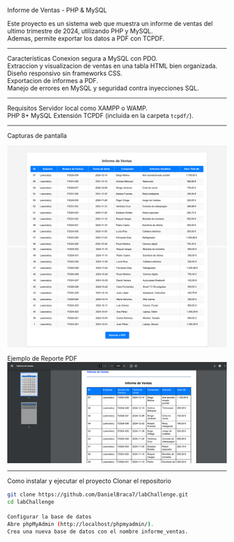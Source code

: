 Informe de Ventas - PHP & MySQL

Este proyecto es un sistema web que muestra un informe de ventas del ultimo trimestre de 2024, utilizando PHP y MySQL.  
Ademas, permite exportar los datos a PDF con TCPDF.

---

Características
Conexion segura a MySQL con PDO.  
Extraccion y visualizacion de ventas en una tabla HTML bien organizada.  
Diseño responsivo sin frameworks CSS.  
Exportacion de informes a PDF.  
Manejo de errores en MySQL y seguridad contra inyecciones SQL.  

---

Requisitos
Servidor local como XAMPP o WAMP.  
PHP 8+
MySQL
Extensión TCPDF (incluida en la carpeta `tcpdf/`).  

---
Capturas de pantalla

![Informe de Ventas](registros/assets/prueba1.png)
![Informe de Ventas2](registros/assets/prueba2.png)

Ejemplo de Reporte PDF
![Ejemplo de Reporte PDF](registros/assets/prueba3.png)

---

Como instalar y ejecutar el proyecto
Clonar el repositorio
```sh
git clone https://github.com/DanielBraca7/labChallenge.git
cd labChallenge

Configurar la base de datos
Abre phpMyAdmin (http://localhost/phpmyadmin/).
Crea una nueva base de datos con el nombre informe_ventas.


